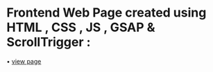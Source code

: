 # Frontend Web Page created using HTML , CSS , JS , GSAP & ScrollTrigger :
• [ view page ](https://vermahrithik.github.io/gsap_scrolltrigger/)
